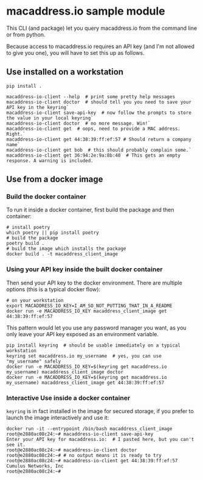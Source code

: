 # macaddress.io sample module

This CLI (and package) let you query macaddress.io from the command line or from python.

Because access to macaddress.io requires an API key (and I'm not allowed to give you one), you will have to set this up
as follows.

## Use installed on a workstation

```shell
pip install .

macaddress-io-client --help  # print some pretty help messages
macaddress-io-client doctor  # should tell you you need to save your API key in the keyring`
macaddress-io-client save-api-key  # now follow the prompts to store the value in your local keyring`
macaddress-io-client doctor  # no more message. Win!`
macaddress-io-client get  # oops, need to provide a MAC address. Right.`
macaddress-io-client get 44:38:39:ff:ef:57 # Should return a company name`
macaddress-io-client get bob  # this should probably complain some.`
macaddress-io-client get 36:94:2e:9a:8b:40  # This gets an empty response. A warning is included.
```

## Use from a docker image

### Build the docker container

To run it inside a docker container, first build the package and then container:

```shell
# install poetry
which poetry || pip install poetry
# build the package
poetry build .
# build the image which installs the package
docker build . -t macaddress_client_image
```

### Using your API key inside the built docker container

Then send your API key to the docker environment. There are multiple options (this is a typical docker flow):

```shell
# on your workstation
export MACADDRESS_IO_KEY=I_AM_SO_NOT_PUTTING_THAT_IN_A_README
docker run -e MACADDRESS_IO_KEY macaddress_client_image get 44:38:39:ff:ef:57
```

This pattern would let you use any password manager you want, as you only leave your API key exposed as an environment
variable. 

```shell
pip install keyring  # should be usable immediately on a typical workstation
keyring set macaddress.io my_username  # yes, you can use "my_username" safely
docker run -e MACADDRESS_IO_KEY=$(keyring get macaddress.io my_username) macaddress_client_image doctor
docker run -e MACADDRESS_IO_KEY=$(keyring get macaddress.io my_username) macaddress_client_image get 44:38:39:ff:ef:57
```

### Interactive Use inside a docker container

`keyring` is in fact installed in the image for secured storage, 
if you prefer to launch the image interactively and use it:

```shell
docker run -it --entrypoint /bin/bash macaddress_client_image
root@e2880ac08c24:~# macaddress-io-client save-api-key
Enter your API key for macaddress.io:  # I pasted here, but you can't see it.
root@e2880ac08c24:~# macaddress-io-client doctor  
root@e2880ac08c24:~# # no output means it is ready to try
root@e2880ac08c24:~# macaddress-io-client get 44:38:39:ff:ef:57
Cumulus Networks, Inc
root@e2880ac08c24:~# 
```

